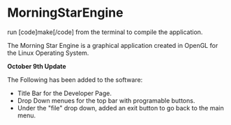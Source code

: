 # MorningStarEngine

run [code]make[/code] from the terminal to compile the application.

The Morning Star Engine is a graphical application created in OpenGL for the Linux Operating System. 

<b>October 9th Update</b>

The Following has been added to the software:
<ul>
<li>Title Bar for the Developer Page.</li>
<li>Drop Down menues for the top bar with programable buttons.</li>
<li>Under the "file" drop down, added an exit button to go back to the main menu.</li>
</ul>
